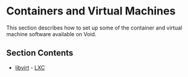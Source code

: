 # Containers and Virtual Machines

This section describes how to set up some of the container and virtual
machine software available on Void.

## Section Contents

- [libvirt](./libvirt.md)  - [LXC](./lxc.md)

